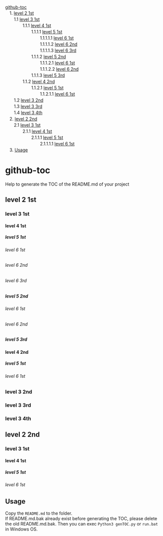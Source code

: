 [github-toc](#github-toc)  
　1. [level 2 1st](#level-2-1st)  
　　1.1 [level 3 1st](#level-3-1st)  
　　　　1.1.1 [level 4 1st](#level-4-1st)  
　　　　　　1.1.1.1 [level 5 1st](#level-5-1st)  
　　　　　　　　1.1.1.1.1 [level 6 1st](#level-6-1st)  
　　　　　　　　1.1.1.1.2 [level 6 2nd](#level-6-2nd)  
　　　　　　　　1.1.1.1.3 [level 6 3rd](#level-6-3rd)  
　　　　　　1.1.1.2 [level 5 2nd](#level-5-2nd)  
　　　　　　　　1.1.1.2.1 [level 6 1st](#level-6-1st-1)  
　　　　　　　　1.1.1.2.2 [level 6 2nd](#level-6-2nd-1)  
　　　　　　1.1.1.3 [level 5 3rd](#level-5-3rd)  
　　　　1.1.2 [level 4 2nd](#level-4-2nd)  
　　　　　　1.1.2.1 [level 5 1st](#level-5-1st-1)  
　　　　　　　　1.1.2.1.1 [level 6 1st](#level-6-1st-2)  
　　1.2 [level 3 2nd](#level-3-2nd)  
　　1.3 [level 3 3rd](#level-3-3rd)  
　　1.4 [level 3 4th](#level-3-4th)  
　2. [level 2 2nd](#level-2-2nd)  
　　2.1 [level 3 1st](#level-3-1st-1)  
　　　　2.1.1 [level 4 1st](#level-4-1st-1)  
　　　　　　2.1.1.1 [level 5 1st](#level-5-1st-2)  
　　　　　　　　2.1.1.1.1 [level 6 1st](#level-6-1st-3)  
　3. [Usage](#usage)  
  
# github-toc
Help to generate the TOC of the README.md of your project
  
## level 2 1st  
### level 3 1st  
#### level 4 1st  
##### level 5 1st  
###### level 6 1st  
###### level 6 2nd
###### level 6 3rd  
##### level 5 2nd
###### level 6 1st  
###### level 6 2nd  
##### level 5 3rd  
#### level 4 2nd  
##### level 5 1st  
###### level 6 1st  
### level 3 2nd  
### level 3 3rd  
### level 3 4th  
## level 2 2nd
### level 3 1st  
#### level 4 1st  
##### level 5 1st  
###### level 6 1st  
## Usage
Copy the ```README.md``` to the folder.  
If README.md.bak already exist before generating the TOC, please delete the old README.md.bak.
Then you can exec ```Python3 genTOC.py``` or ```run.bat``` in Windows OS.
